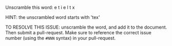 Unscramble this word: e t i e l t x

HINT: the unscrambled word starts with 'tex'



TO RESOLVE THIS ISSUE: unscramble the word, and add it to the document. Then submit a pull-request.  Make sure to reference the correct issue  number (using the `#NNN` syntax) in your pull-request. 
